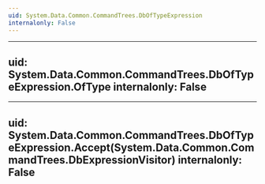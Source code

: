 ```yaml
---
uid: System.Data.Common.CommandTrees.DbOfTypeExpression
internalonly: False
---
```


---
uid: System.Data.Common.CommandTrees.DbOfTypeExpression.OfType
internalonly: False
---

---
uid: System.Data.Common.CommandTrees.DbOfTypeExpression.Accept(System.Data.Common.CommandTrees.DbExpressionVisitor)
internalonly: False
---
